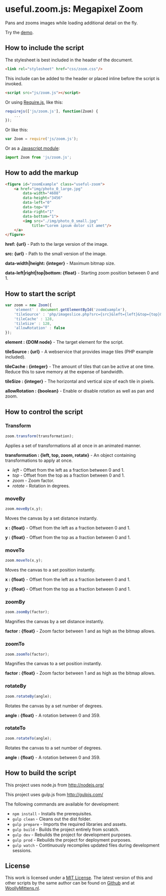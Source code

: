 # useful.zoom.js: Megapixel Zoom

Pans and zooms images while loading additional detail on the fly.

Try the <a href="http://www.woollymittens.nl/default.php?url=useful-zoom">demo</a>.

## How to include the script

The stylesheet is best included in the header of the document.

```html
<link rel="stylesheet" href="css/zoom.css"/>
```

This include can be added to the header or placed inline before the script is invoked.

```html
<script src="js/zoom.js"></script>
```

Or using [Require.js](https://requirejs.org/), like this:

```js
requirejs(['js/zoom.js'], function(Zoom) {
	...
});
```

Or like this:

```js
var Zoom = require('js/zoom.js');
```

Or as a [Javascript module](https://developer.mozilla.org/en-US/docs/Web/JavaScript/Guide/Modules):

```js
import Zoom from 'js/zoom.js';
```

## How to add the markup

```html
<figure id="zoomExample" class="useful-zoom">
	<a href="img/photo_0_large.jpg" 
		data-width="4608" 
		data-height="3456" 
		data-left="0" 
		data-top="0" 
		data-right="1" 
		data-bottom="1">
		<img src="./img/photo_0_small.jpg" 
			title="Lorem ipsum dolor sit amet"/>
	</a>
</figure>
```

**href: {url}** - Path to the large version of the image.

**src: {url}** - Path to the small version of the image.

**data-width|height: {integer}** - Maximum bitmap size.

**data-left|right|top|bottom: {float}** - Starting zoom position between 0 and 1.

## How to start the script

```javascript
var zoom = new Zoom({
	'element' : document.getElementById('zoomExample'),
	'tileSource' : 'php/imageslice.php?src={src}&left={left}&top={top}&right={right}&bottom={bottom}&width={width}&height={height}',
	'tileCache' : 128,
	'tileSize' : 128,
	'allowRotation' : false
});
```

**element : {DOM node}** - The target element for the script.

**tileSource : {url}** - A webservice that provides image tiles (PHP example included).

**tileCache : {integer}** - The amount of tiles that can be active at one time. Reduce this to save memory at the expense of bandwidth.

**tileSize : {integer}** - The horizontal and vertical size of each tile in pixels.

**allowRotation : {boolean}** - Enable or disable rotation as well as pan and zoom.

## How to control the script

### Transform

```javascript
zoom.transform(transformation);
```

Applies a set of transformations all at once in an animated manner.

**transformation : {left, top, zoom, rotate}** - An object containing transformations to apply at once.
+ *left* - Offset from the left as a fraction between 0 and 1.
+ *top* - Offset from the top as a fraction between 0 and 1.
+ *zoom* - Zoom factor.
+ *rotate* - Rotation in degrees.

### moveBy

```javascript
zoom.moveBy(x,y);
```

Moves the canvas by a set distance instantly.

**x : {float}** - Offset from the left as a fraction between 0 and 1.

**y : {float}** - Offset from the top as a fraction between 0 and 1.

### moveTo

```javascript
zoom.moveTo(x,y);
```

Moves the canvas to a set position instantly.

**x : {float}** - Offset from the left as a fraction between 0 and 1.

**y : {float}** - Offset from the top as a fraction between 0 and 1.

### zoomBy

```javascript
zoom.zoomBy(factor);
```

Magnifies the canvas by a set distance instantly.

**factor : {float}** - Zoom factor between 1 and as high as the bitmap allows.

### zoomTo

```javascript
zoom.zoomTo(factor);
```

Magnifies the canvas to a set position instantly.

**factor : {float}** - Zoom factor between 1 and as high as the bitmap allows.

### rotateBy

```javascript
zoom.rotateBy(angle);
```

Rotates the canvas by a set number of degrees.

**angle : {float}** - A rotation between 0 and 359.

### rotateTo

```javascript
zoom.rotateTo(angle);
```

Rotates the canvas to a set number of degrees.

**angle : {float}** - A rotation between 0 and 359.

## How to build the script

This project uses node.js from http://nodejs.org/

This project uses gulp.js from http://gulpjs.com/

The following commands are available for development:
+ `npm install` - Installs the prerequisites.
+ `gulp clean` - Cleans out the dist folder.
+ `gulp prepare` - Imports the required libraries and assets.
+ `gulp build` - Builds the project entirely from scratch.
+ `gulp dev` - Rebuilds the project for development purposes.
+ `gulp prod` - Rebuilds the project for deployment purposes.
+ `gulp watch` - Continuously recompiles updated files during development sessions.

## License

This work is licensed under a [MIT License](https://opensource.org/licenses/MIT). The latest version of this and other scripts by the same author can be found on [Github](https://github.com/WoollyMittens) and at [WoollyMittens.nl](https://www.woollymittens.nl/).

